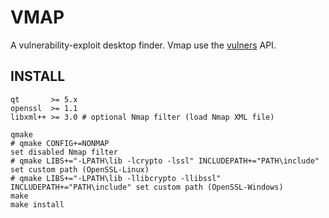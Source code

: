 # VMAP

A vulnerability-exploit desktop finder. Vmap use the [vulners](https://vulners.com/api/v3/) API.

## INSTALL

```shell
qt       >= 5.x
openssl  >= 1.1
libxml++ >= 3.0 # optional Nmap filter (load Nmap XML file)
```

```shell
qmake
# qmake CONFIG+=NONMAP                                                      set disabled Nmap filter
# qmake LIBS+="-LPATH\lib -lcrypto -lssl" INCLUDEPATH+="PATH\include"       set custom path (OpenSSL-Linux)
# qmake LIBS+="-LPATH\lib -llibcrypto -llibssl" INCLUDEPATH+="PATH\include" set custom path (OpenSSL-Windows)
make
make install
```

